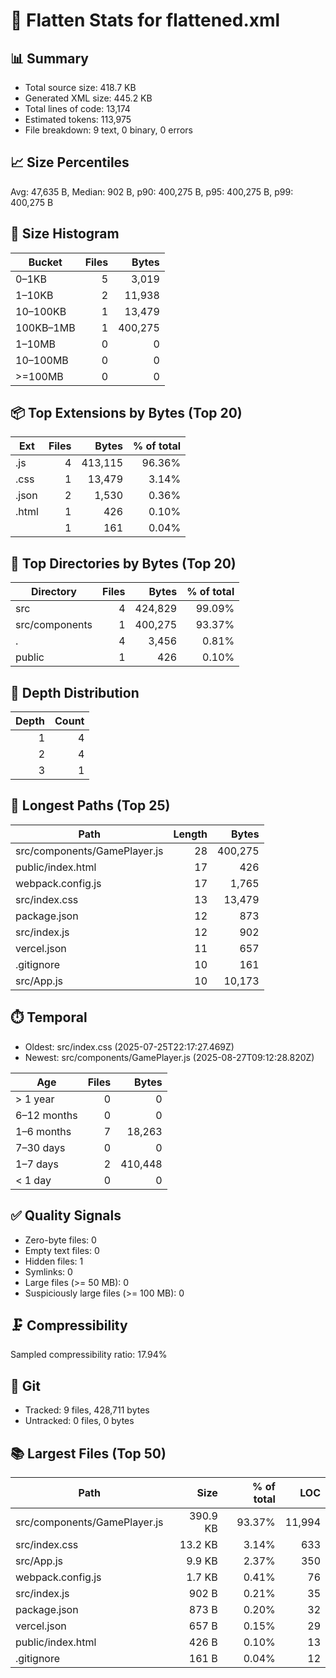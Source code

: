 # 🧾 Flatten Stats for flattened.xml

## 📊 Summary
- Total source size: 418.7 KB
- Generated XML size: 445.2 KB
- Total lines of code: 13,174
- Estimated tokens: 113,975
- File breakdown: 9 text, 0 binary, 0 errors

## 📈 Size Percentiles
Avg: 47,635 B, Median: 902 B, p90: 400,275 B, p95: 400,275 B, p99: 400,275 B

## 🧮 Size Histogram
| Bucket | Files | Bytes |
| --- | ---: | ---: |
| 0–1KB | 5 | 3,019 |
| 1–10KB | 2 | 11,938 |
| 10–100KB | 1 | 13,479 |
| 100KB–1MB | 1 | 400,275 |
| 1–10MB | 0 | 0 |
| 10–100MB | 0 | 0 |
| >=100MB | 0 | 0 |

## 📦 Top Extensions by Bytes (Top 20)
| Ext | Files | Bytes | % of total |
| --- | ---: | ---: | ---: |
| .js | 4 | 413,115 | 96.36% |
| .css | 1 | 13,479 | 3.14% |
| .json | 2 | 1,530 | 0.36% |
| .html | 1 | 426 | 0.10% |
| <none> | 1 | 161 | 0.04% |

## 📂 Top Directories by Bytes (Top 20)
| Directory | Files | Bytes | % of total |
| --- | ---: | ---: | ---: |
| src | 4 | 424,829 | 99.09% |
| src/components | 1 | 400,275 | 93.37% |
| . | 4 | 3,456 | 0.81% |
| public | 1 | 426 | 0.10% |

## 🌳 Depth Distribution
| Depth | Count |
| ---: | ---: |
| 1 | 4 |
| 2 | 4 |
| 3 | 1 |

## 🧵 Longest Paths (Top 25)
| Path | Length | Bytes |
| --- | ---: | ---: |
| src/components/GamePlayer.js | 28 | 400,275 |
| public/index.html | 17 | 426 |
| webpack.config.js | 17 | 1,765 |
| src/index.css | 13 | 13,479 |
| package.json | 12 | 873 |
| src/index.js | 12 | 902 |
| vercel.json | 11 | 657 |
| .gitignore | 10 | 161 |
| src/App.js | 10 | 10,173 |

## ⏱️ Temporal
- Oldest: src/index.css (2025-07-25T22:17:27.469Z)
- Newest: src/components/GamePlayer.js (2025-08-27T09:12:28.820Z)

| Age | Files | Bytes |
| --- | ---: | ---: |
| > 1 year | 0 | 0 |
| 6–12 months | 0 | 0 |
| 1–6 months | 7 | 18,263 |
| 7–30 days | 0 | 0 |
| 1–7 days | 2 | 410,448 |
| < 1 day | 0 | 0 |

## ✅ Quality Signals
- Zero-byte files: 0
- Empty text files: 0
- Hidden files: 1
- Symlinks: 0
- Large files (>= 50 MB): 0
- Suspiciously large files (>= 100 MB): 0

## 🗜️ Compressibility
Sampled compressibility ratio: 17.94%

## 🔧 Git
- Tracked: 9 files, 428,711 bytes
- Untracked: 0 files, 0 bytes

## 📚 Largest Files (Top 50)
| Path | Size | % of total | LOC |
| --- | ---: | ---: | ---: |
| src/components/GamePlayer.js | 390.9 KB | 93.37% | 11,994 |
| src/index.css | 13.2 KB | 3.14% | 633 |
| src/App.js | 9.9 KB | 2.37% | 350 |
| webpack.config.js | 1.7 KB | 0.41% | 76 |
| src/index.js | 902 B | 0.21% | 35 |
| package.json | 873 B | 0.20% | 32 |
| vercel.json | 657 B | 0.15% | 29 |
| public/index.html | 426 B | 0.10% | 13 |
| .gitignore | 161 B | 0.04% | 12 |
